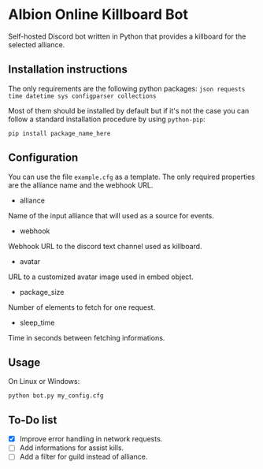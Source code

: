 Albion Online Killboard Bot
===========================

Self-hosted Discord bot written in Python that provides a killboard for the selected alliance.

Installation instructions
-------------------------

The only requirements are the following python packages:
`json requests time datetime sys configparser collections`

Most of them should be installed by default but if it's not the case you can follow a standard installation procedure by using `python-pip`:

`pip install package_name_here`

Configuration
-------------

You can use the file `example.cfg` as a template. The only required properties are the alliance name and the webhook URL.

* alliance

Name of the input alliance that will used as a source for events.

* webhook

Webhook URL to the discord text channel used as killboard.

* avatar

URL to a customized avatar image used in embed object.

* package_size

Number of elements to fetch for one request.

* sleep_time

Time in seconds between fetching informations.

Usage
-----

On Linux or Windows:

`python bot.py my_config.cfg`


To-Do list
----------
- [x] Improve error handling in network requests.
- [ ] Add informations for assist kills.
- [ ] Add a filter for guild instead of alliance.
